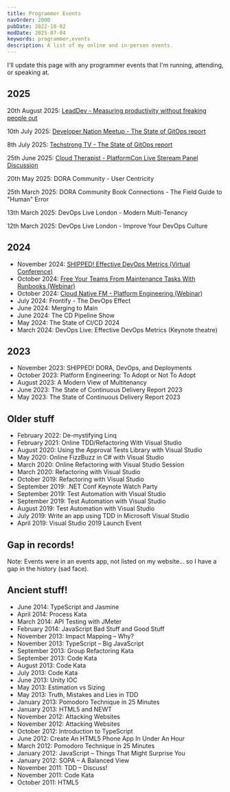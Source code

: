 ```yaml
---
title: Programmer Events
navOrder: 2000
pubDate: 2022-10-02
modDate: 2025-07-04
keywords: programmer,events
description: A list of my online and in-person events.
---
```


I'll update this page with any programmer events that I'm running, attending, or speaking at.

## 2025

20th August 2025: [LeadDev - Measuring productivity without freaking people out](https://leaddev.com/event/measuring-productivity-without-freaking-people-out)

10th July 2025: [Developer Nation Meetup - The State of GitOps report](https://lu.ma/kpbns8a7?tk=Ip7t3q)

8th July 2025: [Techstrong TV - The State of GitOps report](https://techstrong.tv/videos/interviews/octopus-deploys-steve-fenton-on-gitops-trends-and-the-future-of-continuous-delivery)

25th June 2025: [Cloud Therapist - PlatformCon Live Steream Panel Discussion](https://www.youtube.com/live/z8OkNNacX3o?si=bg0k7jfMmymy02jD&t=1739)

20th May 2025: DORA Community - User Centricity

25th March 2025: DORA Community Book Connections - The Field Guide to "Human" Error

13th March 2025: DevOps Live London - Modern Multi-Tenancy

12th March 2025: DevOps Live London - Improve Your DevOps Culture

## 2024

- November 2024: [SHIPPED! Effective DevOps Metrics (Virtual Conference)](https://www.youtube.com/watch?v=_gZCUwecZ9E)
- October 2024: [Free Your Teams From Maintenance Tasks With Runbooks (Webinar)](https://www.youtube.com/watch?v=UEysbmos2T0)
- October 2024: [Cloud Native FM - Platform Engineering (Webinar)](https://www.youtube.com/watch?v=fC-TTfW9S0M)
- July 2024: Frontify - The DevOps Effect
- June 2024: Merging to Main
- June 2024: The CD Pipeline Show
- May 2024: The State of CI/CD 2024
- March 2024: DevOps Live: Effective DevOps Metrics (Keynote theatre)

## 2023

- November 2023: SHIPPED! DORA, DevOps, and Deployments
- October 2023: Platform Engineering: To Adopt or Not To Adopt
- August 2023: A Modern View of Multitenancy
- June 2023: The State of Continuous Delivery Report 2023
- May 2023: The State of Continuous Delivery Report 2023

## Older stuff

- February 2022: De-mystifying Linq
- February 2021: Online TDD/Refactoring With Visual Studio
- August 2020: Using the Approval Tests Library with Visual Studio
- May 2020: Online FizzBuzz in C# with Visual Studio
- March 2020: Online Refactoring with Visual Studio Session
- March 2020: Refactoring with Visual Studio
- October 2019: Refactoring with Visual Studio
- September 2019: .NET Conf Keynote Watch Party
- September 2019: Test Automation with Visual Studio
- September 2019: Test Automation with Visual Studio
- August 2019: Test Automation with Visual Studio
- July 2019: Write an app using TDD in Microsoft Visual Studio
- April 2019: Visual Studio 2019 Launch Event

## Gap in records!

Note: Events were in an events app, not listed on my website... so I have a gap in the history (sad face).

## Ancient stuff!

- June 2014: TypeScript and Jasmine
- April 2014: Process Kata
- March 2014: API Testing with JMeter
- February 2014: JavaScript Bad Stuff and Good Stuff
- November 2013: Impact Mapping – Why?
- November 2013: TypeScript – Big JavaScript
- September 2013: Group Refactoring Kata
- September 2013: Code Kata
- August 2013: Code Kata
- July 2013: Code Kata
- June 2013: Unity IOC
- May 2013: Estimation vs Sizing
- May 2013: Truth, Mistakes and Lies in TDD
- January 2013: Pomodoro Technique in 25 Minutes
- January 2013: HTML5 and NEWT
- November 2012: Attacking Websites
- November 2012: Attacking Websites
- October 2012: Introduction to TypeScript
- June 2012: Create An HTML5 Phone App In Under An Hour
- March 2012: Pomodoro Technique in 25 Minutes
- January 2012: JavaScript – Things That Might Surprise You
- January 2012: SOPA – A Balanced View
- November 2011: TDD – Discuss!
- November 2011: Code Kata
- October 2011: HTML5
